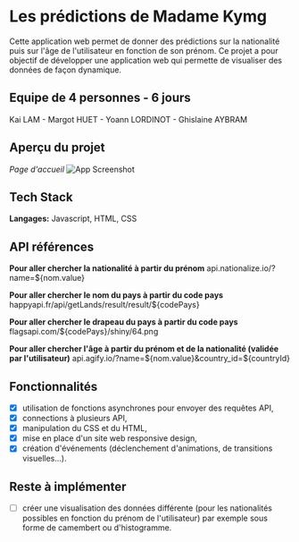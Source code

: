 # Les prédictions de Madame Kymg

Cette application web permet de donner des prédictions sur la nationalité puis sur l'âge de l'utilisateur en fonction de son prénom. 
Ce projet a pour objectif de développer une application web qui permette de visualiser des données de façon dynamique.

## Equipe de 4 personnes - 6 jours

Kai LAM - Margot HUET - Yoann LORDINOT - Ghislaine AYBRAM

## Aperçu du projet

*Page d'accueil*
![App Screenshot](/screen/)

## Tech Stack

**Langages:** Javascript, HTML, CSS

## API références

**Pour aller chercher la nationalité à partir du prénom**
api.nationalize.io/?name=${nom.value}

**Pour aller chercher le nom du pays à partir du code pays**
happyapi.fr/api/getLands/result/result/${codePays}

**Pour aller chercher le drapeau du pays à partir du code pays**
flagsapi.com/${codePays}/shiny/64.png

**Pour aller chercher l'âge à partir du prénom et de la nationalité (validée par l'utilisateur)**
api.agify.io/?name=${nom.value}&country_id=${countryId}

## Fonctionnalités
- [x] utilisation de fonctions asynchrones pour envoyer des requêtes API,
- [x] connections à plusieurs API,
- [x] manipulation du CSS et du HTML,
- [x] mise en place d'un site web responsive design,
- [x] création d'événements (déclenchement d'animations, de transitions visuelles...).
  
## Reste à implémenter
- [ ] créer une visualisation des données différente (pour les nationalités possibles en fonction du prénom de l'utilisateur) par exemple sous forme de camembert ou d'histogramme.




